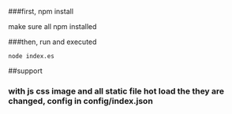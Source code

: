###first, npm install

make sure all npm installed

###then, run and executed

```shell
node index.es
```


##support
### with js css image and all static file hot load the they are changed, config in config/index.json 

